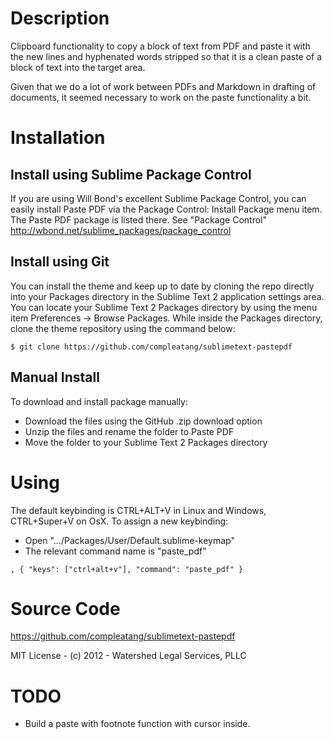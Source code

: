 # Description

Clipboard functionality to copy a block of text from PDF and paste it with the new lines and hyphenated words stripped so that it is a clean paste of a block of text into the target area. 

Given that we do a lot of work between PDFs and Markdown in drafting of documents, it seemed necessary to work on the paste functionality a bit. 

# Installation

## Install using Sublime Package Control

If you are using Will Bond's excellent Sublime Package Control, you can easily install Paste PDF via the Package Control: Install Package menu item. The Paste PDF package is listed there. See "Package Control" http://wbond.net/sublime_packages/package_control

## Install using Git

You can install the theme and keep up to date by cloning the repo directly into your Packages directory in the Sublime Text 2 application settings area. You can locate your Sublime Text 2 Packages directory by using the menu item Preferences -> Browse Packages. While inside the Packages directory, clone the theme repository using the command below:

```
$ git clone https://github.com/compleatang/sublimetext-pastepdf
```

## Manual Install

To download and install package manually:

* Download the files using the GitHub .zip download option
* Unzip the files and rename the folder to Paste PDF
* Move the folder to your Sublime Text 2 Packages directory

# Using

The default keybinding is CTRL+ALT+V in Linux and Windows, CTRL+Super+V on OsX. To assign a new keybinding:

* Open ".../Packages/User/Default.sublime-keymap"
* The relevant command name is "paste_pdf"

```
, { "keys": ["ctrl+alt+v"], "command": "paste_pdf" }
```

# Source Code

https://github.com/compleatang/sublimetext-pastepdf

MIT License - (c) 2012 - Watershed Legal Services, PLLC

# TODO

* Build a paste with footnote function with cursor inside.